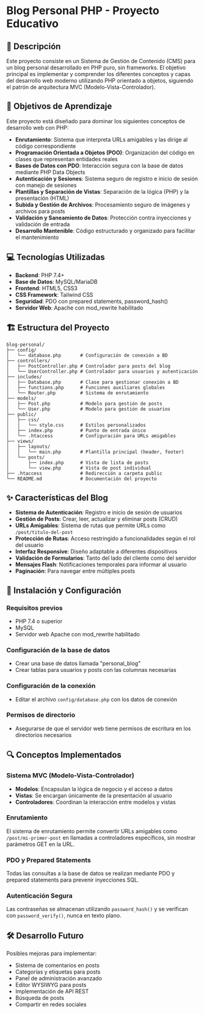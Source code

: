 # Blog Personal PHP - Proyecto Educativo

## 📝 Descripción

Este proyecto consiste en un Sistema de Gestión de Contenido (CMS) para un blog personal desarrollado en PHP puro, sin frameworks. El objetivo principal es implementar y comprender los diferentes conceptos y capas del desarrollo web moderno utilizando PHP orientado a objetos, siguiendo el patrón de arquitectura MVC (Modelo-Vista-Controlador).

## 🎯 Objetivos de Aprendizaje

Este proyecto está diseñado para dominar los siguientes conceptos de desarrollo web con PHP:

- **Enrutamiento**: Sistema que interpreta URLs amigables y las dirige al código correspondiente
- **Programación Orientada a Objetos (POO)**: Organización del código en clases que representan entidades reales
- **Bases de Datos con PDO**: Interacción segura con la base de datos mediante PHP Data Objects
- **Autenticación y Sesiones**: Sistema seguro de registro e inicio de sesión con manejo de sesiones
- **Plantillas y Separación de Vistas**: Separación de la lógica (PHP) y la presentación (HTML)
- **Subida y Gestión de Archivos**: Procesamiento seguro de imágenes y archivos para posts
- **Validación y Saneamiento de Datos**: Protección contra inyecciones y validación de entrada
- **Desarrollo Mantenible**: Código estructurado y organizado para facilitar el mantenimiento

## 💻 Tecnologías Utilizadas

- **Backend**: PHP 7.4+ 
- **Base de Datos**: MySQL/MariaDB
- **Frontend**: HTML5, CSS3
- **CSS Framework**: Tailwind CSS
- **Seguridad**: PDO con prepared statements, password_hash()
- **Servidor Web**: Apache con mod_rewrite habilitado

## 🏗️ Estructura del Proyecto

```
blog-personal/
├── config/
│   └── database.php       # Configuración de conexión a BD
├── controllers/
│   ├── PostController.php # Controlador para posts del blog
│   └── UserController.php # Controlador para usuarios y autenticación
├── includes/
│   ├── Database.php       # Clase para gestionar conexión a BD
│   ├── functions.php      # Funciones auxiliares globales
│   └── Router.php         # Sistema de enrutamiento
├── models/
│   ├── Post.php           # Modelo para gestión de posts
│   └── User.php           # Modelo para gestión de usuarios
├── public/
│   ├── css/
│   │   └── style.css      # Estilos personalizados
│   ├── index.php          # Punto de entrada único
│   └── .htaccess          # Configuración para URLs amigables
├── views/
│   ├── layouts/
│   │   └── main.php       # Plantilla principal (header, footer)
│   └── posts/
│       ├── index.php      # Vista de lista de posts
│       └── view.php       # Vista de post individual
├── .htaccess              # Redirección a carpeta public
└── README.md              # Documentación del proyecto
```

## ✨ Características del Blog

- **Sistema de Autenticación**: Registro e inicio de sesión de usuarios
- **Gestión de Posts**: Crear, leer, actualizar y eliminar posts (CRUD)
- **URLs Amigables**: Sistema de rutas que permite URLs como `/post/titulo-del-post`
- **Protección de Rutas**: Acceso restringido a funcionalidades según el rol del usuario
- **Interfaz Responsive**: Diseño adaptable a diferentes dispositivos
- **Validación de Formularios**: Tanto del lado del cliente como del servidor
- **Mensajes Flash**: Notificaciones temporales para informar al usuario
- **Paginación**: Para navegar entre múltiples posts

## 🚀 Instalación y Configuración

### Requisitos previos

- PHP 7.4 o superior
- MySQL
- Servidor web Apache con mod_rewrite habilitado

### Configuración de la base de datos

- Crear una base de datos llamada "personal_blog"
- Crear tablas para usuarios y posts con las columnas necesarias

### Configuración de la conexión

- Editar el archivo `config/database.php` con los datos de conexión

### Permisos de directorio

- Asegurarse de que el servidor web tiene permisos de escritura en los directorios necesarios

## 🔍 Conceptos Implementados

### Sistema MVC (Modelo-Vista-Controlador)
- **Modelos**: Encapsulan la lógica de negocio y el acceso a datos
- **Vistas**: Se encargan únicamente de la presentación al usuario
- **Controladores**: Coordinan la interacción entre modelos y vistas

### Enrutamiento
El sistema de enrutamiento permite convertir URLs amigables como `/post/mi-primer-post` en llamadas a controladores específicos, sin mostrar parámetros GET en la URL.

### PDO y Prepared Statements
Todas las consultas a la base de datos se realizan mediante PDO y prepared statements para prevenir inyecciones SQL.

### Autenticación Segura
Las contraseñas se almacenan utilizando `password_hash()` y se verifican con `password_verify()`, nunca en texto plano.

## 🛠️ Desarrollo Futuro

Posibles mejoras para implementar:

- Sistema de comentarios en posts
- Categorías y etiquetas para posts
- Panel de administración avanzado
- Editor WYSIWYG para posts
- Implementación de API REST
- Búsqueda de posts
- Compartir en redes sociales